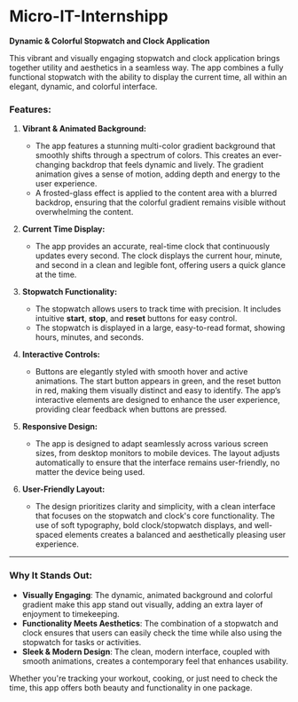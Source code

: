 # Micro-IT-Internshipp

**Dynamic & Colorful Stopwatch and Clock Application**

This vibrant and visually engaging stopwatch and clock application brings together utility and aesthetics in a seamless way. The app combines a fully functional stopwatch with the ability to display the current time, all within an elegant, dynamic, and colorful interface.

### **Features:**

1. **Vibrant & Animated Background:**

   * The app features a stunning multi-color gradient background that smoothly shifts through a spectrum of colors. This creates an ever-changing backdrop that feels dynamic and lively. The gradient animation gives a sense of motion, adding depth and energy to the user experience.
   * A frosted-glass effect is applied to the content area with a blurred backdrop, ensuring that the colorful gradient remains visible without overwhelming the content.

2. **Current Time Display:**

   * The app provides an accurate, real-time clock that continuously updates every second. The clock displays the current hour, minute, and second in a clean and legible font, offering users a quick glance at the time.

3. **Stopwatch Functionality:**

   * The stopwatch allows users to track time with precision. It includes intuitive **start**, **stop**, and **reset** buttons for easy control.
   * The stopwatch is displayed in a large, easy-to-read format, showing hours, minutes, and seconds.

4. **Interactive Controls:**

   * Buttons are elegantly styled with smooth hover and active animations. The start button appears in green, and the reset button in red, making them visually distinct and easy to identify. The app’s interactive elements are designed to enhance the user experience, providing clear feedback when buttons are pressed.

5. **Responsive Design:**

   * The app is designed to adapt seamlessly across various screen sizes, from desktop monitors to mobile devices. The layout adjusts automatically to ensure that the interface remains user-friendly, no matter the device being used.

6. **User-Friendly Layout:**

   * The design prioritizes clarity and simplicity, with a clean interface that focuses on the stopwatch and clock's core functionality. The use of soft typography, bold clock/stopwatch displays, and well-spaced elements creates a balanced and aesthetically pleasing user experience.

---

### **Why It Stands Out:**

* **Visually Engaging**: The dynamic, animated background and colorful gradient make this app stand out visually, adding an extra layer of enjoyment to timekeeping.
* **Functionality Meets Aesthetics**: The combination of a stopwatch and clock ensures that users can easily check the time while also using the stopwatch for tasks or activities.
* **Sleek & Modern Design**: The clean, modern interface, coupled with smooth animations, creates a contemporary feel that enhances usability.

Whether you're tracking your workout, cooking, or just need to check the time, this app offers both beauty and functionality in one package.

